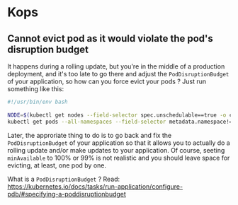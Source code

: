 # Kops

## Cannot evict pod as it would violate the pod's disruption budget

It happens during a rolling update, but you're in the middle of a production deployment, and it's too late to go there and adjust the `PodDisruptionBudget` of your application, so how can you force evict your pods ? Just run something like this:

```sh
#!/usr/bin/env bash
​
NODE=$(kubectl get nodes --field-selector spec.unschedulable==true -o custom-columns=NAME:.metadata.name --no-headers=true)
kubectl get pods --all-namespaces --field-selector metadata.namespace!=kube-system,spec.nodeName==$NODE --no-headers=true | awk '{print $1,$2}' | while read i; do kubectl delete pod -n $i; done
```

Later, the approriate thing to do is to go back and fix the `PodDisruptionBudget` of your application so that it allows you to actually do a rolling update and/or make updates to your application. Of course, seeting `minAvailable` to 100% or 99% is not realistic and you should leave space for evicting, at least, one pod by one.

What is a `PodDisruptionBudget` ? Read: <https://kubernetes.io/docs/tasks/run-application/configure-pdb/#specifying-a-poddisruptionbudget>
